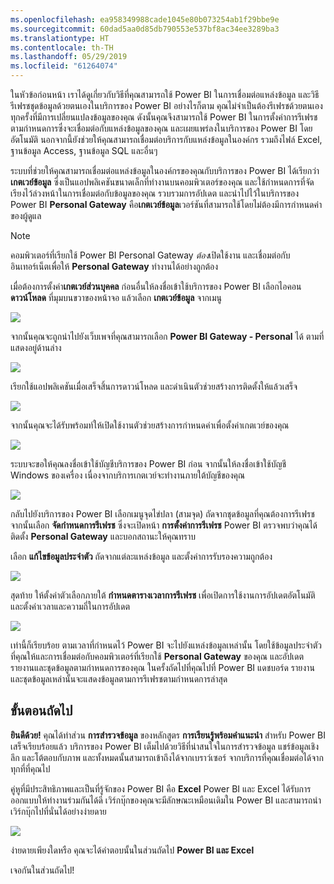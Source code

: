 ```yaml
---
ms.openlocfilehash: ea958349988cade1045e80b073254ab1f29bbe9e
ms.sourcegitcommit: 60dad5aa0d85db790553e537bf8ac34ee3289ba3
ms.translationtype: HT
ms.contentlocale: th-TH
ms.lasthandoff: 05/29/2019
ms.locfileid: "61264074"
---
```

ในหัวข้อก่อนหน้า เราได้ดูเกี่ยวกับวิธีที่คุณสามารถใช้ Power BI ในการเชื่อมต่อแหล่งข้อมูล และวิธีรีเฟรชชุดข้อมูลด้วยตนเองในบริการของ Power BI อย่างไรก็ตาม คุณไม่จำเป็นต้องรีเฟรชด้วยตนเองทุกครั้งที่มีการเปลี่ยนแปลงข้อมูลของคุณ ดังนั้นคุณจึงสามารถใช้ Power BI ในการตั้งค่าการรีเฟรชตามกำหนดการซึ่งจะเชื่อมต่อกับแหล่งข้อมูลของคุณ และเผยแพร่ลงในบริการของ Power BI โดยอัตโนมัติ นอกจากนี้ยังช่วยให้คุณสามารถเชื่อมต่อบริการกับแหล่งข้อมูลในองค์กร รวมถึงไฟล์ Excel, ฐานข้อมูล Access, ฐานข้อมูล SQL และอื่นๆ

ระบบที่ช่วยให้คุณสามารถเชื่อมต่อแหล่งข้อมูลในองค์กรของคุณกับบริการของ Power BI ได้เรียกว่า **เกตเวย์ข้อมูล** ซึ่งเป็นแอปพลิเคชันขนาดเล็กที่ทำงานบนคอมพิวเตอร์ของคุณ และใช้กำหนดการที่จัดเรียงไว้ล่วงหน้าในการเชื่อมต่อกับข้อมูลของคุณ รวบรวมการอัปเดต และนำไปไว้ในบริการของ Power BI **Personal Gateway** คือ**เกตเวย์ข้อมูล**เวอร์ชันที่สามารถใช้โดยไม่ต้องมีการกำหนดค่าของผู้ดูแล

>[!NOTE]
>คอมพิวเตอร์ที่เรียกใช้ Power BI Personal Gateway *ต้อง*เปิดใช้งาน และเชื่อมต่อกับอินเทอร์เน็ตเพื่อให้ **Personal Gateway** ทำงานได้อย่างถูกต้อง
> 

เมื่อต้องการตั้งค่า**เกตเวย์ส่วนบุคคล** ก่อนอื่นให้ลงชื่อเข้าใช้บริการของ Power BI เลือกไอคอน **ดาวน์โหลด** ที่มุมบนขวาของหน้าจอ แล้วเลือก **เกตเวย์ข้อมูล** จากเมนู

![](media/4-6-install-configure-personal-gateway/4-6_1b.png)

จากนั้นคุณจะถูกนำไปยังเว็บเพจที่คุณสามารถเลือก **Power BI Gateway - Personal** ได้ ตามที่แสดงอยู่ด้านล่าง

![](media/4-6-install-configure-personal-gateway/4-6_2b.png)

เรียกใช้แอปพลิเคชันเมื่อเสร็จสิ้นการดาวน์โหลด และดำเนินตัวช่วยสร้างการติดตั้งให้แล้วเสร็จ

![](media/4-6-install-configure-personal-gateway/4-6_3a.png)

จากนั้นคุณจะได้รับพร้อมท์ให้เปิดใช้งานตัวช่วยสร้างการกำหนดค่าเพื่อตั้งค่าเกตเวย์ของคุณ

![](media/4-6-install-configure-personal-gateway/4-6_3b.png)

ระบบจะขอให้คุณลงชื่อเข้าใช้บัญชีบริการของ Power BI ก่อน จากนั้นให้ลงชื่อเข้าใช้บัญชี Windows ของเครื่อง เนื่องจากบริการเกตเวย์จะทำงานภายใต้บัญชีของคุณ

![](media/4-6-install-configure-personal-gateway/4-6_3c.png)

กลับไปยังบริการของ Power BI เลือกเมนูจุดไข่ปลา (สามจุด) ถัดจากชุดข้อมูลที่คุณต้องการรีเฟรช จากนั้นเลือก **จัดกำหนดการรีเฟรช** ซึ่งจะเปิดหน้า **การตั้งค่าการรีเฟรช** Power BI ตรวจพบว่าคุณได้ติดตั้ง **Personal Gateway** และบอกสถานะให้คุณทราบ

เลือก **แก้ไขข้อมูลประจำตัว** ถัดจากแต่ละแหล่งข้อมูล และตั้งค่าการรับรองความถูกต้อง

![](media/4-6-install-configure-personal-gateway/4-6_6.png)

สุดท้าย ให้ตั้งค่าตัวเลือกภายใต้ **กำหนดตารางเวลาการรีเฟรช** เพื่อเปิดการใช้งานการอัปเดตอัตโนมัติ และตั้งค่าเวลาและความถี่ในการอัปเดต

![](media/4-6-install-configure-personal-gateway/4-6_7.png)

เท่านี้ก็เรียบร้อย ตามเวลาที่กำหนดไว้ Power BI จะไปยังแหล่งข้อมูลเหล่านั้น โดยใช้ข้อมูลประจำตัวที่คุณให้และการเชื่อมต่อกับคอมพิวเตอร์ที่เรียกใช้ **Personal Gateway** ของคุณ และอัปเดตรายงานและชุดข้อมูลตามกำหนดการของคุณ ในครั้งถัดไปที่คุณไปที่ Power BI แดชบอร์ด รายงาน และชุดข้อมูลเหล่านั้นจะแสดงข้อมูลตามการรีเฟรชตามกำหนดการล่าสุด

## <a name="next-steps"></a>ขั้นตอนถัดไป
**ยินดีด้วย!** คุณได้ทำส่วน **การสำรวจข้อมูล** ของหลักสูตร **การเรียนรู้พร้อมคำแนะนำ** สำหรับ Power BI เสร็จเรียบร้อยแล้ว บริการของ Power BI เต็มไปด้วยวิธีที่น่าสนใจในการสำรวจข้อมูล แชร์ข้อมูลเชิงลึก และโต้ตอบกับภาพ และทั้งหมดนั้นสามารถเข้าถึงได้จากเบราว์เซอร์ จากบริการที่คุณเชื่อมต่อได้จากทุกที่ที่คุณไป

คู่หูที่มีประสิทธิภาพและเป็นที่รู้จักของ Power BI คือ **Excel** Power BI และ Excel ได้รับการออกแบบให้ทำงานร่วมกันได้ดี เวิร์กบุ๊กของคุณจะมีลักษณะเหมือนเดิมใน Power BI และสามารถนำเวิร์กบุ๊กไปที่นั่นได้อย่างง่ายดาย

![](media/4-6-install-configure-personal-gateway/5-1_1.png)

ง่ายดายเพียงใดหรือ คุณจะได้คำตอบนั้นในส่วนถัดไป **Power BI และ Excel**

เจอกันในส่วนถัดไป!

